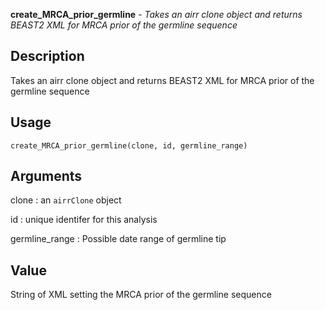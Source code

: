 **create_MRCA_prior_germline** - *Takes an airr clone object and returns BEAST2 XML for MRCA prior of the germline sequence*

Description
--------------------

Takes an airr clone object and returns BEAST2 XML for MRCA prior of the germline sequence


Usage
--------------------
```
create_MRCA_prior_germline(clone, id, germline_range)
```

Arguments
-------------------

clone
:   an `airrClone` object

id
:   unique identifer for this analysis

germline_range
:   Possible date range of germline tip




Value
-------------------

String of XML setting the MRCA prior of the germline sequence









